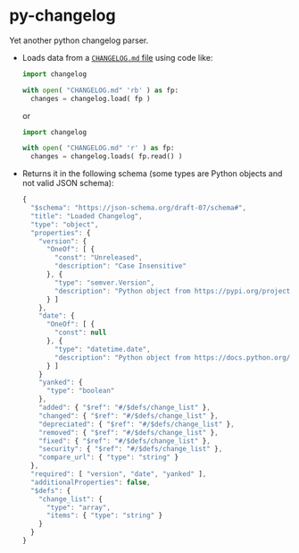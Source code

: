 # py-changelog
Yet another python changelog parser.
* Loads data from a [`CHANGELOG.md` file](https://keepachangelog.com/en/1.1.0/) using code like:
   ```python
   import changelog

   with open( "CHANGELOG.md" 'rb' ) as fp:
     changes = changelog.load( fp )
   ```
   or
   ```python
   import changelog

   with open( "CHANGELOG.md" 'r' ) as fp:
     changes = changelog.loads( fp.read() )
   ```
* Returns it in the following schema (some types are Python objects and not valid JSON schema):
   ```js
   {
     "$schema": "https://json-schema.org/draft-07/schema#",
     "title": "Loaded Changelog",
     "type": "object",
     "properties": {
       "version": {
         "OneOf": [ {
           "const": "Unreleased",
           "description": "Case Insensitive"
         }, {
           "type": "semver.Version",
           "description": "Python object from https://pypi.org/project/semver/"
         } ]
       },
       "date": {
         "OneOf": [ {
           "const": null
         }, {
           "type": "datetime.date",
           "description": "Python object from https://docs.python.org/3/library/datetime.html#date-objects; parsed using \"fromisoformat\""
         } ]
       }
       "yanked": {
         "type": "boolean"
       },
       "added": { "$ref": "#/$defs/change_list" },
       "changed": { "$ref": "#/$defs/change_list" },
       "depreciated": { "$ref": "#/$defs/change_list" },
       "removed": { "$ref": "#/$defs/change_list" },
       "fixed": { "$ref": "#/$defs/change_list" },
       "security": { "$ref": "#/$defs/change_list" },
       "compare_url": { "type": "string" }
     },
     "required": [ "version", "date", "yanked" ],
     "additionalProperties": false,
     "$defs": {
       "change_list": {
         "type": "array",
         "items": { "type": "string" }
       }
     }
   }
   ```
